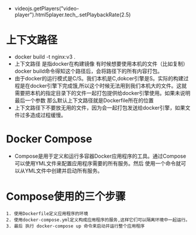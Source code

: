* videojs.getPlayers("video-player").html5player.tech_.setPlaybackRate(2.5)


# 上下文路径
* docker build -t nginx:v3 .
* 上下文路径 是指docker在构建镜像 有时候想要使用本机的文件（比如复制） docker build命令得知这个路径后，会将路径下的所有内容打包。
* 由于docker的运行模式是C/S。我们本机是C,dokcer引擎是S。实际的构建过程是在docker引擎下完成饿,所以这个时候无法用到我们本机大的文件。这就需要把本机的指定目录下的文件一起打包提供给docker引擎使用。如果未说明最后一个参数 那么默认上下文路径就是Dockerfile所在的位置
* 上下文路径下不要放无用的文件，因为会一起打包发送给docker引擎，如果文件过多造成过程缓慢。

# Docker Compose
* Compose是用于定义和运行多容器Docker应用程序的工具。通过Compose 可以使用YML文件来配置应用程序需要的所有服务。然后 使用一个命令就可以从YML文件中创建并启动所有服务。

# Compose使用的三个步骤
    1. 使用Dockerfile定义应用程序的环境
    2. 使用docker-compose.yml定义构成应用程序的服务,这样它们可以隔离环境中一起运行。
    3. 最后 执行 docker-compose up 命令来启动并运行整个应用程序